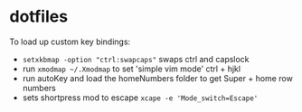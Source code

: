 # dotfiles

To load up custom key bindings:
- `setxkbmap -option "ctrl:swapcaps"` swaps ctrl and capslock
- run `xmodmap ~/.Xmodmap` to set 'simple vim mode' ctrl + hjkl
- run autoKey and load the homeNumbers folder to get Super + home row numbers
- sets shortpress mod to escape `xcape -e 'Mode_switch=Escape'`
